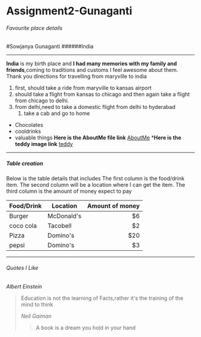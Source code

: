 # Assignment2-Gunaganti
###### Favourite place details
#Sowjanya Gunaganti
######India 

---

**India** is my birth place and **I had many memories with my family and friends**,coming to traditions and customs I feel awesome about them.
Thank you
directions for travelling from maryville to india
1. first, should take a ride from maryville to kansas airport 
2. should take a flight from kansas to chicago and then again take a flight from chicago to delhi.
3. from delhi,need to take a domestic flight from delhi to hyderabad
    1. take a cab and go to home
* Chocolates 
* cooldrinks
* valuable things 
**Here is the AboutMe file link**
[AboutMe](https://github.com/SowjanyaGunaganti/Assignment2-Gunaganti/blob/main/AboutMe.md)
***Here is the teddy image link**
[teddy](https://github.com/SowjanyaGunaganti/Assignment2-Gunaganti/blob/main/image.jpg)

---

##### Table creation
Below is the table details that includes 
The first column is the food/drink item.
The second column will be a location where I can get the item.
The third column is the amount of money expect to pay

| Food/Drink | Location | Amount of money |
|          ---    |     ---    |   ---:   |
| Burger    | McDonald's  | $6       |
| coco cola | Tacobell    | $2       |
| Pizza     | Domino's    | $20      |
| pepsi     | Domino's    | $3       |

---

###### Quotes I Like

<i>Albert Einstein</i>
 <blockquote>Education is not the learning of Facts,rather it's the training of the mind to think<br>

<i>Neil Gaiman</i>
 <blockquote>A book is a dream you hold in your hand




    